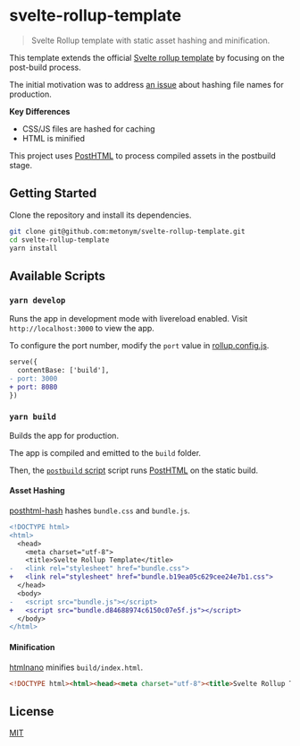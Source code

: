 # svelte-rollup-template

> Svelte Rollup template with static asset hashing and minification.

This template extends the official [Svelte rollup template](https://github.com/sveltejs/template) by focusing on the post-build process.

The initial motivation was to address [an issue](https://github.com/sveltejs/template/issues/39) about hashing file names for production.

**Key Differences**

- CSS/JS files are hashed for caching
- HTML is minified

This project uses [PostHTML](https://github.com/posthtml/posthtml) to process compiled assets in the postbuild stage.

## Getting Started

Clone the repository and install its dependencies.

```bash
git clone git@github.com:metonym/svelte-rollup-template.git
cd svelte-rollup-template
yarn install
```

## Available Scripts

### `yarn develop`

Runs the app in development mode with livereload enabled. Visit `http://localhost:3000` to view the app.

To configure the port number, modify the `port` value in [rollup.config.js](rollup.config.js#L45).

```diff
serve({
  contentBase: ['build'],
- port: 3000
+ port: 8080
})
```

### `yarn build`

Builds the app for production.

The app is compiled and emitted to the `build` folder.

Then, the [`postbuild` script](postbuild.js) script runs [PostHTML](https://github.com/posthtml/posthtml) on the static build.

#### Asset Hashing

[posthtml-hash](https://github.com/posthtml/posthtml-hash) hashes `bundle.css` and `bundle.js`.

```diff
<!DOCTYPE html>
<html>
  <head>
    <meta charset="utf-8">
    <title>Svelte Rollup Template</title>
-   <link rel="stylesheet" href="bundle.css">
+   <link rel="stylesheet" href="bundle.b19ea05c629cee24e7b1.css">
  </head>
  <body>
-   <script src="bundle.js"></script>
+   <script src="bundle.d84688974c6150c07e5f.js"></script>
  </body>
</html>
```

#### Minification

[htmlnano](https://github.com/posthtml/htmlnano) minifies `build/index.html`.

```html
<!DOCTYPE html><html><head><meta charset="utf-8"><title>Svelte Rollup Template</title><link rel="stylesheet" href="bundle.b19ea05c629cee24e7b1.css"></head><body> <script src="bundle.d84688974c6150c07e5f.js"></script> </body></html>
```

## License

[MIT](LICENSE)
